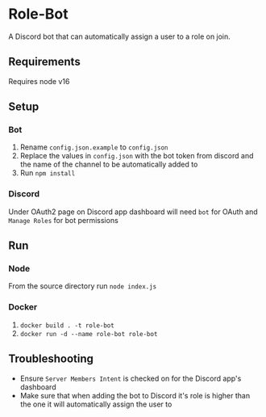 # Role-Bot

A Discord bot that can automatically assign a user to a role on join.

## Requirements
Requires node v16

## Setup

### Bot
1. Rename `config.json.example` to `config.json`
1. Replace the values in `config.json` with the bot token from discord and the name of the channel to be automatically added to
1. Run `npm install`

### Discord
Under OAuth2 page on Discord app dashboard will need `bot` for OAuth and `Manage Roles` for bot permissions

## Run

### Node

From the source directory run `node index.js`

### Docker

1. `docker build . -t role-bot`
1. `docker run -d --name role-bot role-bot`


## Troubleshooting

* Ensure `Server Members Intent` is checked on for the Discord app's dashboard
* Make sure that when adding the bot to Discord it's role is higher than the one it will automatically assign the user to